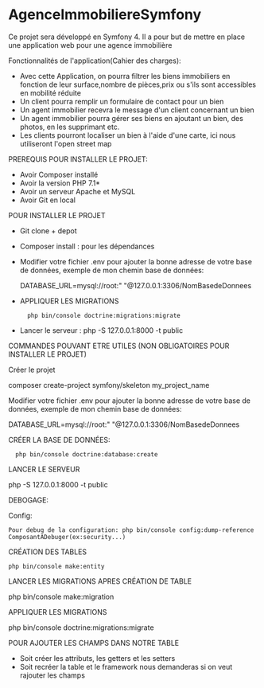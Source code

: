 # AgenceImmobiliereSymfony
Ce projet sera développé en Symfony 4.  Il a pour but de mettre en place une application web pour une agence immobilière

Fonctionnalités de l'application(Cahier des charges):

- Avec cette Application, on pourra filtrer les biens immobiliers en fonction de leur surface,nombre de pièces,prix ou s'ils sont accessibles en mobilité réduite
- Un client pourra remplir un formulaire de contact pour un bien
- Un agent immobilier recevra le message d'un client concernant un bien
- Un agent immobilier pourra gérer ses biens en ajoutant un bien, des photos, en les supprimant etc.
- Les clients pourront localiser un bien à l'aide d'une carte, ici nous utiliseront l'open street map


PREREQUIS POUR INSTALLER LE PROJET:

- Avoir Composer installé
- Avoir la version PHP 7.1*
- Avoir un serveur Apache et MySQL
- Avoir Git en local

POUR INSTALLER LE PROJET

- Git clone + depot
- Composer install : pour les dépendances
- Modifier votre fichier .env pour ajouter la bonne adresse de votre base de données, exemple de mon chemin base de données:

   DATABASE_URL=mysql://root:" "@127.0.0.1:3306/NomBasedeDonnees
- APPLIQUER LES MIGRATIONS

        php bin/console doctrine:migrations:migrate
        
 - Lancer le serveur : php -S 127.0.0.1:8000 -t public
 



COMMANDES POUVANT ETRE UTILES (NON OBLIGATOIRES POUR INSTALLER LE PROJET)

Créer le projet

composer create-project symfony/skeleton my_project_name

Modifier votre fichier .env pour ajouter la bonne adresse de votre base de données, exemple de mon chemin base de données:

   DATABASE_URL=mysql://root:" "@127.0.0.1:3306/NomBasedeDonnees
  
 CRÉER LA BASE DE DONNÉES: 
   
      php bin/console doctrine:database:create
   
LANCER LE SERVEUR

  php -S 127.0.0.1:8000 -t public
  
  DEBOGAGE:
  
  Config: 
  
    Pour debug de la configuration: php bin/console config:dump-reference ComposantADebuger(ex:security...)
    
    

CRÉATION DES TABLES

    php bin/console make:entity
    
LANCER LES MIGRATIONS APRES CRÉATION DE TABLE

   php bin/console make:migration
     
APPLIQUER LES MIGRATIONS

  php bin/console doctrine:migrations:migrate
  
POUR AJOUTER LES CHAMPS DANS NOTRE TABLE

 - Soit créer les attributs, les getters et les setters
 - Soit recréer la table et le framework nous demanderas si on veut rajouter les champs
    

